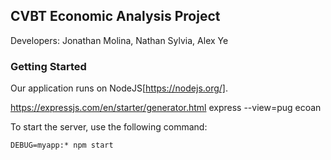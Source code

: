 


## CVBT Economic Analysis Project

Developers: Jonathan Molina, Nathan Sylvia, Alex Ye

### Getting Started

Our application runs on NodeJS[https://nodejs.org/].

https://expressjs.com/en/starter/generator.html
express --view=pug ecoan

To start the server, use the following command:

`DEBUG=myapp:* npm start`